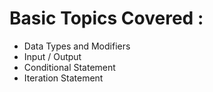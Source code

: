 # Basic Topics Covered : 
- Data Types and Modifiers
- Input / Output 
- Conditional Statement 
- Iteration Statement

